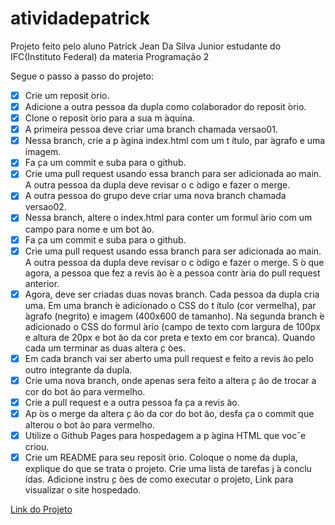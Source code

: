 # atividadepatrick

Projeto feito pelo aluno Patrick Jean Da Silva Junior estudante do IFC(Instituto Federal)
da materia Programação 2

Segue o passo a passo do projeto:

- [x] Crie um reposit ́orio.
- [x] Adicione a outra pessoa da dupla como colaborador do reposit ́orio.
- [x] Clone o reposit ́orio para a sua m ́aquina.
- [x] A primeira pessoa deve criar uma branch chamada versao01.
- [x] Nessa branch, crie a p ́agina index.html com um t ́ıtulo, par ́agrafo e uma imagem.
- [x] Fa ̧ca um commit e suba para o github.
- [x] Crie uma pull request usando essa branch para ser adicionada ao main. A outra pessoa da dupla
deve revisar o c ́odigo e fazer o merge.
- [x] A outra pessoa do grupo deve criar uma nova branch chamada versao02.
- [x] Nessa branch, altere o index.html para conter um formul ́ario com um campo para nome e um
bot ̃ao.
- [x] Fa ̧ca um commit e suba para o github.
- [x] Crie uma pull request usando essa branch para ser adicionada ao main. A outra pessoa da dupla
deve revisar o c ́odigo e fazer o merge. S ́o que agora, a pessoa que fez a revis ̃ao  ́e a pessoa contr ́aria
do pull request anterior.
- [x] Agora, deve ser criadas duas novas branch. Cada pessoa da dupla cria uma. Em uma branch  ́e
adicionado o CSS do t ́ıtulo (cor vermelha), par ́agrafo (negrito) e imagem (400x600 de tamanho).
Na segunda branch  ́e adicionado o CSS do formul ́ario (campo de texto com largura de 100px e
altura de 20px e bot ̃ao da cor preta e texto em cor branca). Quando cada um terminar as duas
altera ̧c ̃oes.
- [x] Em cada branch vai ser aberto uma pull request e feito a revis ̃ao pelo outro integrante da dupla.
- [x] Crie uma nova branch, onde apenas sera feito a altera ̧c ̃ao de trocar a cor do bot ̃ao para vermelho.
- [x] Crie a pull request e a outra pessoa fa ̧ca a revis ̃ao.
- [x] Ap ́os o merge da altera ̧c ̃ao da cor do bot ̃ao, desfa ̧ca o commit que alterou o bot ̃ao para vermelho.
- [x] Utilize o Github Pages para hospedagem a p ́agina HTML que vocˆe criou.
- [x] Crie um README para seu reposit ́orio. Coloque o nome da dupla, explique do que se trata o
projeto. Crie uma lista de tarefas j ́a conclu ́ıdas. Adicione instru ̧c ̃oes de como executar o projeto,
Link para visualizar o site hospedado.

[Link do Projeto](https://patrickkjr.github.io/atividadepatrick/)
